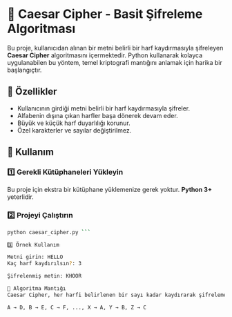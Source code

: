 # 🔐 Caesar Cipher - Basit Şifreleme Algoritması

Bu proje, kullanıcıdan alınan bir metni belirli bir harf kaydırmasıyla şifreleyen **Caesar Cipher** algoritmasını içermektedir. Python kullanarak kolayca uygulanabilen bu yöntem, temel kriptografi mantığını anlamak için harika bir başlangıçtır.

## 📌 Özellikler
- Kullanıcının girdiği metni belirli bir harf kaydırmasıyla şifreler.
- Alfabenin dışına çıkan harfler başa dönerek devam eder.
- Büyük ve küçük harf duyarlılığı korunur.
- Özel karakterler ve sayılar değiştirilmez.

## 🚀 Kullanım
### 1️⃣ Gerekli Kütüphaneleri Yükleyin  
Bu proje için ekstra bir kütüphane yüklemenize gerek yoktur. **Python 3+** yeterlidir.

### 2️⃣ Projeyi Çalıştırın
```bash
python caesar_cipher.py ``` 

3️⃣ Örnek Kullanım

Metni girin: HELLO
Kaç harf kaydırılsın?: 3

Şifrelenmiş metin: KHOOR

🔑 Algoritma Mantığı
Caesar Cipher, her harfi belirlenen bir sayı kadar kaydırarak şifreleme yapar. Örneğin, 3 harf kaydırma ile:

A → D, B → E, C → F, ..., X → A, Y → B, Z → C
